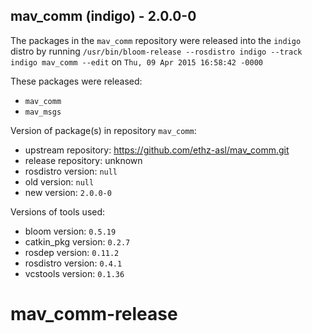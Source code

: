 ## mav_comm (indigo) - 2.0.0-0

The packages in the `mav_comm` repository were released into the `indigo` distro by running `/usr/bin/bloom-release --rosdistro indigo --track indigo mav_comm --edit` on `Thu, 09 Apr 2015 16:58:42 -0000`

These packages were released:
- `mav_comm`
- `mav_msgs`

Version of package(s) in repository `mav_comm`:
- upstream repository: https://github.com/ethz-asl/mav_comm.git
- release repository: unknown
- rosdistro version: `null`
- old version: `null`
- new version: `2.0.0-0`

Versions of tools used:
- bloom version: `0.5.19`
- catkin_pkg version: `0.2.7`
- rosdep version: `0.11.2`
- rosdistro version: `0.4.1`
- vcstools version: `0.1.36`


# mav_comm-release
